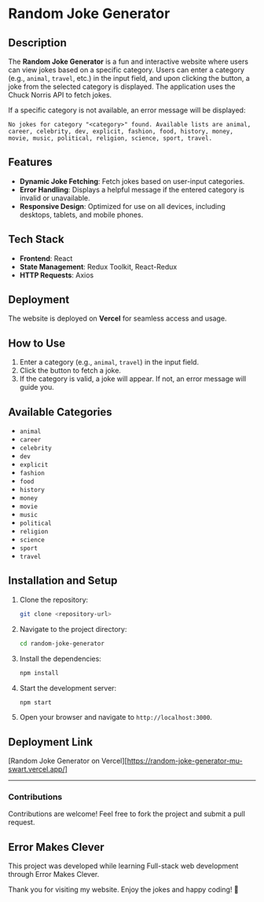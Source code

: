 # Random Joke Generator

## Description
The **Random Joke Generator** is a fun and interactive website where users can view jokes based on a specific category. Users can enter a category (e.g., `animal`, `travel`, etc.) in the input field, and upon clicking the button, a joke from the selected category is displayed. The application uses the Chuck Norris API to fetch jokes.

If a specific category is not available, an error message will be displayed:

```
No jokes for category "<category>" found. Available lists are animal, career, celebrity, dev, explicit, fashion, food, history, money, movie, music, political, religion, science, sport, travel.
```

## Features
- **Dynamic Joke Fetching**: Fetch jokes based on user-input categories.
- **Error Handling**: Displays a helpful message if the entered category is invalid or unavailable.
- **Responsive Design**: Optimized for use on all devices, including desktops, tablets, and mobile phones.

## Tech Stack
- **Frontend**: React
- **State Management**: Redux Toolkit, React-Redux
- **HTTP Requests**: Axios

## Deployment
The website is deployed on **Vercel** for seamless access and usage.

## How to Use
1. Enter a category (e.g., `animal`, `travel`) in the input field.
2. Click the button to fetch a joke.
3. If the category is valid, a joke will appear. If not, an error message will guide you.

## Available Categories
- `animal`
- `career`
- `celebrity`
- `dev`
- `explicit`
- `fashion`
- `food`
- `history`
- `money`
- `movie`
- `music`
- `political`
- `religion`
- `science`
- `sport`
- `travel`

## Installation and Setup
1. Clone the repository:
    ```bash
    git clone <repository-url>
    ```
2. Navigate to the project directory:
    ```bash
    cd random-joke-generator
    ```
3. Install the dependencies:
    ```bash
    npm install
    ```
4. Start the development server:
    ```bash
    npm start
    ```
5. Open your browser and navigate to `http://localhost:3000`.

## Deployment Link
[Random Joke Generator on Vercel][https://random-joke-generator-mu-swart.vercel.app/]

---

### Contributions
Contributions are welcome! Feel free to fork the project and submit a pull request.

## Error Makes Clever
This project was developed while learning Full-stack web development through Error Makes Clever.

Thank you for visiting my website. Enjoy the jokes and happy coding! 🎉
